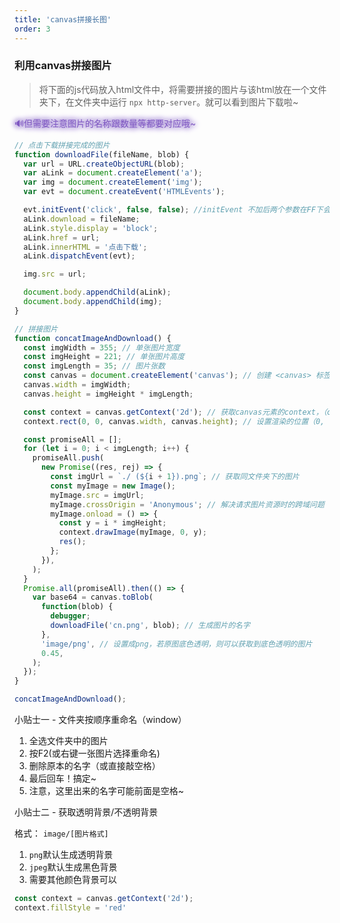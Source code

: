 ```yaml
---
title: 'canvas拼接长图'
order: 3
---
```


### 利用canvas拼接图片
> 将下面的js代码放入html文件中，将需要拼接的图片与该html放在一个文件夹下，在文件夹中运行 `npx http-server`。就可以看到图片下载啦~

<div style="color: #7e57c2; margin-bottom: 10px;text-shadow: .2rem 0rem .5rem #b39ddb,-.2rem 0rem .5rem #b39ddb,0rem .2rem .5rem #b39ddb,0rem -.2rem .5rem #b39ddb;">🔊但需要注意图片的名称跟数量等都要对应哦~</div>

```js
// 点击下载拼接完成的图片
function downloadFile(fileName, blob) {
  var url = URL.createObjectURL(blob);
  var aLink = document.createElement('a');
  var img = document.createElement('img');
  var evt = document.createEvent('HTMLEvents');

  evt.initEvent('click', false, false); //initEvent 不加后两个参数在FF下会报错
  aLink.download = fileName;
  aLink.style.display = 'block';
  aLink.href = url;
  aLink.innerHTML = '点击下载';
  aLink.dispatchEvent(evt);

  img.src = url;

  document.body.appendChild(aLink);
  document.body.appendChild(img);
}

// 拼接图片
function concatImageAndDownload() {
  const imgWidth = 355; // 单张图片宽度
  const imgHeight = 221; // 单张图片高度
  const imgLength = 35; // 图片张数
  const canvas = document.createElement('canvas'); // 创建 <canvas> 标签
  canvas.width = imgWidth;
  canvas.height = imgHeight * imgLength;

  const context = canvas.getContext('2d'); // 获取canvas元素的context，（canvas绘制的图像在这里被熏染）
  context.rect(0, 0, canvas.width, canvas.height); // 设置渲染的位置（0, 0）-左上角，宽，高

  const promiseAll = [];
  for (let i = 0; i < imgLength; i++) {
    promiseAll.push(
      new Promise((res, rej) => {
        const imgUrl = `./ (${i + 1}).png`; // 获取同文件夹下的图片
        const myImage = new Image();
        myImage.src = imgUrl;
        myImage.crossOrigin = 'Anonymous'; // 解决请求图片资源时的跨域问题
        myImage.onload = () => {
          const y = i * imgHeight;
          context.drawImage(myImage, 0, y);
          res();
        };
      }),
    );
  }
  Promise.all(promiseAll).then(() => {
    var base64 = canvas.toBlob(
      function(blob) {
        debugger;
        downloadFile('cn.png', blob); // 生成图片的名字
      },
      'image/png', // 设置成png，若原图底色透明，则可以获取到底色透明的图片
      0.45,
    );
  });
}

concatImageAndDownload();
```

<Alert>
小贴士一 - 文件夹按顺序重命名（window）
</Alert>

1. 全选文件夹中的图片
2. 按F2(或右键一张图片选择重命名)
3. 删除原本的名字（或直接敲空格）
4. 最后回车！搞定~
5. 注意，这里出来的名字可能前面是空格~

<Alert>
小贴士二 - 获取透明背景/不透明背景
</Alert>

格式： `image/[图片格式]`

1. `png`默认生成透明背景
2. `jpeg`默认生成黑色背景
3. 需要其他颜色背景可以
```js
const context = canvas.getContext('2d');
context.fillStyle = 'red'
```

